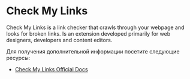 # Check My Links

Check My Links is a link checker that crawls through your webpage and looks for broken links. Is an extension developed primarily for web designers, developers and content editors.

Для получения дополнительной информации посетите следующие ресурсы:

- [Check My Links Official Docs](https://github.com/PageModifiedOfficial/Check-My-Links)
